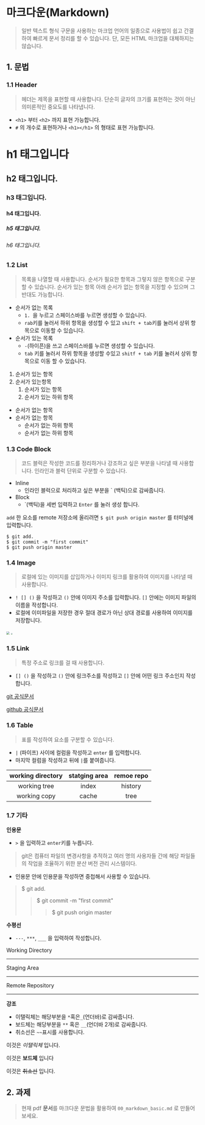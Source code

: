 # 마크다운(Markdown)

> 일반 텍스트 형식 구문을 사용하는 마크업 언어의 일종으로 사용법이 쉽고 간결하여 빠르게 문서 정리를 할 수 있습니다. 단, 모든 HTML 마크업을 대체하지는 않습니다.

## 1. 문법

### 1.1 Header

> 헤더는 제목을 표현할 때 사용합니다. 단순히 글자의 크기를 표현하는 것이 아닌 의미론적인 중요도를 나타냅니다.

- `<h1>` 부터 `<h2>` 까지 표현 가능합니다.
- `#` 의 개수로 표현하거나 `<h1></h1>` 의 형태로 표현 가능합니다.

# h1 태그입니다

## h2 태그입니다.

### h3 태그입니다.

#### h4 태그입니다.

##### h5 태그입니다.

###### h6 태그입니다.



### 1.2 List

> 목록을 나열할 때 사용합니다. 순서가 필요한 항목과 그렇지 않은 항목으로 구분할 수 있습니다. 순서가 있는 항목 아래 순서가 없는 항목을 지정할 수 있으며 그 반대도 가능합니다.

- 순서가 없는 목록
  - `1. `을 누르고 스페이스바를 누르면 생성할 수 있습니다.
  - `rab`키를 눌러서 하위 항목을 생성할 수 있고 `shift + tab`키를 눌러서 상위 항목으로 이동할 수 있습니다.
- 순서가 있는 목록
  - `-`(하이픈)을 쓰고 스페이스바를 누르면 생성할 수 있습니다.
  - `tab` 키를 눌러서 하위 항목을 생성할 수있고 `shitf + tab` 키를 눌러서 상위 항목으로 이동 할 수 있습니다.

1. 순서가 있는 항목
2. 순서가 있는항목
   1. 순서가 있는 항목
   2. 순서가 있는 하위 항목



- 순서가 없는 항목
- 순서가 없는 항목
  - 순서가 없는 하위 항목
  - 순서가 없는 하위 항목

### 1.3 Code Block

> 코드 블럭은 작성한 코드를 정리하거나 강조하고 싶은 부분을 나타낼 때 사용합니다. 인라인과 블럭 단위로 구분할 수 있습니다.

- Inline
  - 인라인 블럭으로 처리하고 싶은 부분을 ` (백틱)으로 감싸줍니다.
- Block
  - \`\(백틱)을 세번 입력하고 `Enter` 를 눌러 생성 합니다.

`add` 한 요소를 remote 저장소에 올리려면 `$ git push origin master` 를 터미널에 입력합니다.

```shell
$ git add.
$ git commit -m "first commit"
$ git push origin master
```



### 1.4 Image

> 로컬에 있는 이미지를 삽입하거나 이미지 링크를 활용하여 이미지를 나타낼 때 사용합니다.

- `! [] ()` 을 작성하고 `()` 안에 이미지 주소를 입력합니다. `[]` 안에는 이미지 파일의 이름을 작성합니다.
- 로컬에 이미파일을 저장한 경우 절대 경로가 아닌 상대 경로를 사용하여 이미지를 저장합니다.

<img src="https://miro.medium.com/max/1200/1*BCZkmZR1_YzDZy22Vn4uUw.png" style="zoom:50%;" />

<img src="https://media.vlpt.us/images/cyongchoi/post/9f4a8b71-bdf4-4266-b25c-40fc5e29d761/asasf.png" style="zoom: 25%;" />

### 1.5 Link

> 특정 주소로 링크를 걸 때 사용합니다.

- `[] ()` 을 작성하고 `()` 안에 링크주소를 작성하고 `[]` 안에 어떤 링크 주소인지 작성합니다.

[git 공식문서](https://git-scm.com/)

[github 공식문서](https://github.com/)



### 1.6 Table

> 표를 작성하여 요소를 구분할 수 있습니다.

- `|` (파이프) 사이에 컬럼을 작성하고 `enter` 를 입력합니다.
- 마지막 컬럼을 작성하고 뒤에 `|`를 붙여줍니다.

| working directory | statging area | remoe repo |
| :---------------: | :-----------: | :--------: |
|   working tree    |     index     |  history   |
|   working copy    |     cache     |    tree    |



### 1.7 기타

**인용문**

- `>` 을 입력하고 `enter`키를 누릅니다.

> git은 컴퓨터 파일의 변경사항을 추적하고 여러 명의 사용자들 간에 해당 파일들의 작업을 조율하기 위한 분산
> 버전 관리 시스템이다.

- 인용문 안에 인용문을 작성하면 중첩해서 사용할 수 있습니다.

> $ git add.
>
> > $ git commit -m "first commit"
> >
> > > $ git push origin master



**수평선**

- `---`, `***`, `___` 을 입력하여 작성합니다.

Working Directory

---

Staging Area

***

Remote Repository

___



**강조**

- 이탤릭체는 해당부분을 `*`혹은`_`(언더바)로 감싸줍니다.
- 보드체는 해당부분을 `**` 혹은 `__`(언더바 2개)로 감싸줍니다.
- 취소선은 `~~`표시를 사용합니다.

이것은 *이탤릭체* 입니다.

이것은 **보드체** 입니다

이것은 ~~취소선~~ 입니다.

### 

## 2. 과제

> 현재 pdf **문서**를 마크다운 문법을 활용하여 `00_markdown_basic.md` 로 만들어 보세요.

